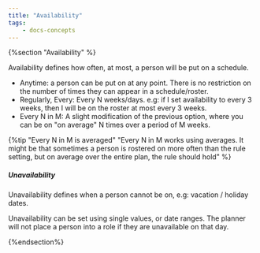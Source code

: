 ```yaml
---
title: "Availability"
tags: 
    - docs-concepts
---
```


{%section "Availability" %}

Availability defines how often, at most, a person will be put on a schedule.  

- Anytime: a person can be put on at any point. There is no restriction on the number of times they can appear in a schedule/roster.
- Regularly, Every: Every N weeks/days. e.g: if I set availability to every 3 weeks, then I will be on the roster at most every 3 weeks.
- Every N in M: A slight modification of the previous option, where you can be on "on average" N times over a period of M weeks. 

{%tip "Every N in M is averaged" "Every N in M works using averages. It might be that sometimes a person is rostered on more often than the rule setting, but on average over the entire plan, the rule should hold" %}

##### Unavailability

Unavailability defines when a person cannot be on, e.g: vacation / holiday dates.

Unavailability can be set using single values, or date ranges. 
The planner will not place a person into a role if they are unavailable on that day.  

{%endsection%}
